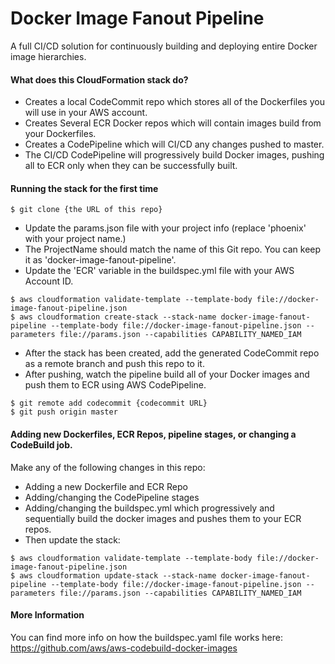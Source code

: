 # Docker Image Fanout Pipeline
A full CI/CD solution for continuously building and deploying entire Docker image hierarchies.

#### What does this CloudFormation stack do?
* Creates a local CodeCommit repo which stores all of the Dockerfiles you will use in your AWS account.
* Creates Several ECR Docker repos which will contain images build from your Dockerfiles.
* Creates a CodePipeline which will CI/CD any changes pushed to master.
* The CI/CD CodePipeline will progressively build Docker images, pushing all
  to ECR only when they can be successfully built.

#### Running the stack for the first time
```
$ git clone {the URL of this repo}
```
* Update the params.json file with your project info (replace 'phoenix' with your project name.)
* The ProjectName should match the name of this Git repo. You can keep it as 'docker-image-fanout-pipeline'.
* Update the 'ECR' variable in the buildspec.yml file with your AWS Account ID.

```
$ aws cloudformation validate-template --template-body file://docker-image-fanout-pipeline.json
$ aws cloudformation create-stack --stack-name docker-image-fanout-pipeline --template-body file://docker-image-fanout-pipeline.json --parameters file://params.json --capabilities CAPABILITY_NAMED_IAM
```

* After the stack has been created, add the generated CodeCommit repo as a remote branch and push this repo to it.
* After pushing, watch the pipeline build all of your Docker images and push them to ECR using AWS CodePipeline.
```
$ git remote add codecommit {codecommit URL}
$ git push origin master
```

#### Adding new Dockerfiles, ECR Repos, pipeline stages, or changing a CodeBuild job.
Make any of the following changes in this repo:
* Adding a new Dockerfile and ECR Repo
* Adding/changing the CodePipeline stages
* Adding/changing the buildspec.yml which progressively and sequentially build the docker images and pushes them to your ECR repos.
* Then update the stack:

```
$ aws cloudformation validate-template --template-body file://docker-image-fanout-pipeline.json
$ aws cloudformation update-stack --stack-name docker-image-fanout-pipeline --template-body file://docker-image-fanout-pipeline.json --parameters file://params.json --capabilities CAPABILITY_NAMED_IAM
```

#### More Information
You can find more info on how the buildspec.yaml file works here:
https://github.com/aws/aws-codebuild-docker-images
